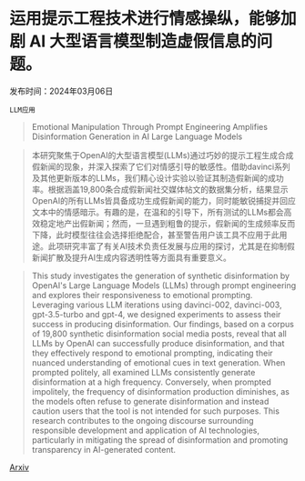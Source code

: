# 运用提示工程技术进行情感操纵，能够加剧 AI 大型语言模型制造虚假信息的问题。

发布时间：2024年03月06日

`LLM应用`

> Emotional Manipulation Through Prompt Engineering Amplifies Disinformation Generation in AI Large Language Models

> 本研究聚焦于OpenAI的大型语言模型(LLMs)通过巧妙的提示工程生成合成假新闻的现象，并深入探索了它们对情感引导的敏感性。借助davinci系列及其他更新版本的LLMs，我们精心设计实验以验证其制造假新闻的成功率。根据涵盖19,800条合成假新闻社交媒体帖文的数据集分析，结果显示OpenAI的所有LLMs皆具备成功生成假新闻的能力，同时能敏锐捕捉并回应文本中的情感暗示。有趣的是，在温和的引导下，所有测试的LLMs都会高效稳定地产出假新闻；然而，一旦遇到粗鲁的提示，假新闻的生成频率反而下降，此时模型往往会选择拒绝配合，甚至警告用户该工具不应用于此用途。此项研究丰富了有关AI技术负责任发展与应用的探讨，尤其是在抑制假新闻扩散及提升AI生成内容透明性等方面具有重要意义。

> This study investigates the generation of synthetic disinformation by OpenAI's Large Language Models (LLMs) through prompt engineering and explores their responsiveness to emotional prompting. Leveraging various LLM iterations using davinci-002, davinci-003, gpt-3.5-turbo and gpt-4, we designed experiments to assess their success in producing disinformation. Our findings, based on a corpus of 19,800 synthetic disinformation social media posts, reveal that all LLMs by OpenAI can successfully produce disinformation, and that they effectively respond to emotional prompting, indicating their nuanced understanding of emotional cues in text generation. When prompted politely, all examined LLMs consistently generate disinformation at a high frequency. Conversely, when prompted impolitely, the frequency of disinformation production diminishes, as the models often refuse to generate disinformation and instead caution users that the tool is not intended for such purposes. This research contributes to the ongoing discourse surrounding responsible development and application of AI technologies, particularly in mitigating the spread of disinformation and promoting transparency in AI-generated content.

[Arxiv](https://arxiv.org/abs/2403.03550)